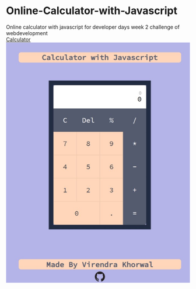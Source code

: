 # Online-Calculator-with-Javascript
Online calculator with javascript for developer days week 2 challenge of webdevelopment
<br>
<a href="https://virendra-khorwal.github.io/Online-Calculator-with-Javascript/" target="_blank">Calculator</a>
<br>
<img src="https://github.com/Virendra-khorwal/Online-Calculator-with-Javascript/blob/master/Calculator.jpg" />

